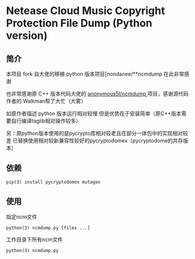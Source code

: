 # Netease Cloud Music Copyright Protection File Dump (Python version)

## 简介

本项目 fork 自大佬的移植 python 版本项目[nondanee/**ncmdump 在此非常感谢

也非常感谢原 C++ 版本代码大佬的 [anonymous5l/ncmdump ](https://github.com/anonymous5l/ncmdump)项目，感谢源代码作者的 Walkman帮了大忙（大雾）

如原作者描述 python 版本运行相对较慢 但是优势在于安装简单（原C++版本需要自行编译taglib相对操作较多）

另：原python版本使用的是pycrypto库相对较老且在部分一体包中的实现相对较差 已替换使用相对较新兼容性较好的pycryptodomex（pycryptodome的共存版本）

## 依赖

```
pip(3) install pycryptodomex mutagen
```

## 使用

指定ncm文件
```
python(3) ncmdump.py [files ...]
```
工作目录下所有ncm文件
```
python(3) ncmdump.py
```
